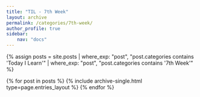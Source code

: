 ```yaml
---
title: "TIL - 7th Week"
layout: archive
permalink: /categories/7th-week/
author_profile: true
sidebar:
    nav: "docs"
---
```

{% assign posts = site.posts | where_exp: "post", "post.categories contains 'Today I Learn'" | where_exp: "post", "post.categories contains '7th Week'" %}

{% for post in posts %}
  {% include archive-single.html type=page.entries_layout %}
{% endfor %}